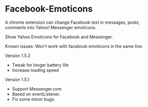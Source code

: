 # Facebook-Emoticons
A chrome extension can change Facebook text in messages, posts, comments into Yahoo! Messenger emoticons.

Show Yahoo Emoticons for Facebook and Messenger.







Known issues: Won't work with facebook emoticons in the same line.

Version 1.5.2
- Tweak for longer battery life
- Increase loading speed

Version 1.5.1
- Support Messenger.com
- Based on eventListener.
- Fix some minor bugs.
